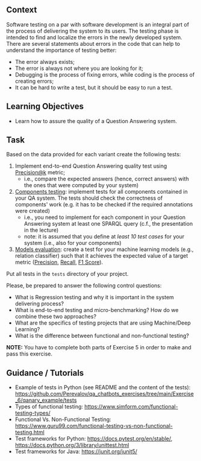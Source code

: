 <h2>Context</h2>
<p>Software testing on a par with software development is an integral part of the process of delivering the system to its users. The testing phase is intended to find and localize the errors in the newly developed system. There are several statements about
    errors in the code that can help to understand the importance of testing better:</p>
<ul>
    <li>The error always exists;</li>
    <li>The error is always not where you are looking for it;</li>
    <li>Debugging is the process of fixing errors, while coding is the process of creating errors;</li>
    <li>It can be hard to write a test, but it should be easy to run a test.</li>
</ul>
<h2>Learning Objectives</h2>
<ul>
    <li>Learn how to assure the quality of a Question Answering system.</li>
</ul>
<h2>Task</h2>
<p>Based on the data provided for each variant create the following tests:</p>
<ol>
    <li>Implement end-to-end Question Answering quality test using <a href="https://stackoverflow.com/questions/55748792/understanding-precisionk-apk-mapk" rel="nofollow">Precision@k</a> metric;
        <ul>
            <li>i.e., compare the expected answers (hence, correct answers) with the ones that were computed by your system)</li>
        </ul>
    </li>
    <li><a href="https://github.com/Perevalov/qa_chatbots_exercises/blob/main/Exercise_6/qanary_example/tests/test_relation_prediction_component.py">Components testing</a>: implement tests for all components contained in your QA system. The tests should check
        the correctness of components' work (e.g. it has to be checked if the required annotations were created)
        <ul>
            <li>i.e., you need to implement for each component in your Question Answering system at least one SPARQL query (c.f., the presentation in the lecture)</li>
            <li>note: it is assumed that you define at <em>least 10 test cases</em> for your system (i.e., also for your components)</li>
        </ul>
    </li>
    <li><a href="https://github.com/Perevalov/qa_chatbots_exercises/blob/main/Exercise_6/qanary_example/tests/test_relation_prediction_model.py">Models evaluation</a>: create a test for your machine learning models (e.g., relation classifier) such that it
        achieves the expected value of a target metric (<a href="https://en.wikipedia.org/wiki/Precision_and_recall" rel="nofollow">Precision</a>, <a href="https://en.wikipedia.org/wiki/Precision_and_recall" rel="nofollow">Recall</a>, <a href="https://en.wikipedia.org/wiki/F-score"
            rel="nofollow">F1 Score</a>).</li>
</ol>
<p>Put all tests in the <code>tests</code> directory of your project.</p>
<p>Please, be prepared to answer the following control questions:</p>
<ul>
    <li>What is Regression testing and why it is important in the system delivering process?</li>
    <li>What is end-to-end testing and&nbsp;micro-benchmarking? How do we combine these two approaches?</li>
    <li>What are the specifics of testing projects that are using Machine/Deep Learning?</li>
    <li>What is the difference between functional and non-functional testing?</li>
</ul>
<p><strong>NOTE:</strong> You have to complete both parts of Exercise 5 in order to make and pass this exercise.</p>
<h2>Guidance / Tutorials</h2>
<ul>
    <li>Example of tests in Python (see README and the content of the tests): <a href="https://github.com/Perevalov/qa_chatbots_exercises/tree/main/Exercise_6/qanary_example/tests">https://github.com/Perevalov/qa_chatbots_exercises/tree/main/Exercise_6/qanary_example/tests</a></li>
    <li>Types of functional testing: <a href="https://www.simform.com/functional-testing-types/" rel="nofollow">https://www.simform.com/functional-testing-types/</a></li>
    <li>Functional Vs. Non-Functional Testing: <a href="https://www.guru99.com/functional-testing-vs-non-functional-testing.html" rel="nofollow">https://www.guru99.com/functional-testing-vs-non-functional-testing.html</a></li>
    <li>Test frameworks for Python: <a href="https://docs.pytest.org/en/stable/" rel="nofollow">https://docs.pytest.org/en/stable/</a>, <a href="https://docs.python.org/3/library/unittest.html" rel="nofollow">https://docs.python.org/3/library/unittest.html</a></li>
    <li>Test frameworks for Java:&nbsp;<a href="https://junit.org/junit5/">https://junit.org/junit5/</a>&nbsp; &nbsp;</li>
</ul>
